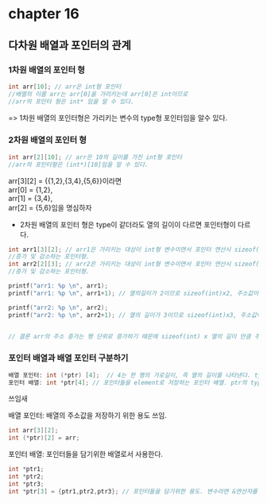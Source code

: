 # chapter 16
## 다차원 배열과 포인터의 관계

### 1차원 배열의 포인터 형
```c
int arr[10]; // arr은 int형 포인터
//배열의 이름 arr는 arr[0]을 가리키는데 arr[0]은 int이므로
//arr의 포인터 형은 int* 임을 알 수 있다.
```
=> 1차원 배열의 포인터형은 가리키는 변수의 type형 포인터임을 알수 있다.<br>

### 2차원 배열의 포인터 형 

```c
int arr[2][10]; // arr은 10의 길이를 가진 int형 포인터
//arr의 포인터형은 (int*)[10]임을 알 수 있다.
```
arr[3][2] = {{1,2},{3,4},{5,6}}이라면 <br>
arr[0] = {1,2}, <br>
arr[1] = {3,4}, <br>
arr[2] = {5,6}임을 명심하자 <br>

* 2차원 배열의 포인터 형은 type이 같더라도 열의 길이이 다르면 포인터형이 다르다.
```c
int arr1[3][2]; // arr1은 가리키는 대상이 int형 변수이면서 포인터 연산시 sizeof(int)x2 의 크기단위로 
//증가 및 감소하는 포인터형.
int arr2[2][3]; // arr2은 가리키는 대상이 int형 변수이면서 포인터 연산시 sizeof(int)x3 의 크기단위로 
//증가 및 감소하는 포인터형.

printf("arr1: %p \n", arr1);
printf("arr1: %p \n", arr1+1); // 열의길이가 2이므로 sizeof(int)x2, 주소값이 8증가.

printf("arr2: %p \n", arr2);
printf("arr2: %p \n", arr2+1); // 열의 길이가 3이므로 sizeof(int)x3, 주소값이 12증가.


// 결론 arr의 주소 증가는 행 단위로 증가하기 때문에 sizeof(int) x 열의 길이 만큼 주소값이 증가한다.

```

### 포인터 배열과 배열 포인터 구분하기

```c
배열 포인터: int (*ptr) [4];  // 4는 한 행의 가로길이, 즉 열의 길이를 나타낸다. type은 int* [4] 
포인터 배열: int *ptr[4]; // 포인터들을 element로 저장하는 포인터 배열. ptr의 type은 더블 포인터. 
```

쓰임새<br>

배열 포인터: 배열의 주소값을 저장하기 위한 용도 쓰임. <br>
```c
int arr[3][2];
int (*ptr)[2] = arr;
```
포인터 배열: 포인터들을 담기위한 배열로서 사용한다.<br>
```c
int *ptr1;
int *ptr2;
int *ptr3;
int *ptr[3] = {ptr1,ptr2,ptr3}; // 포인터들을 담기위한 용도. 변수라면 &연산자를 붙이자 (&num)
```

